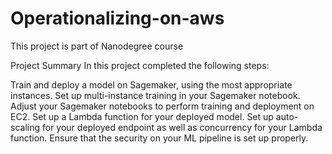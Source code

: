 # Operationalizing-on-aws

This project is part of Nanodegree course

Project Summary
In this project completed the following steps:

  Train and deploy a model on Sagemaker, using the most appropriate instances. Set up multi-instance training in your Sagemaker notebook.
  Adjust your Sagemaker notebooks to perform training and deployment on EC2.
  Set up a Lambda function for your deployed model. Set up auto-scaling for your deployed endpoint as well as concurrency for your Lambda function.
  Ensure that the security on your ML pipeline is set up properly.